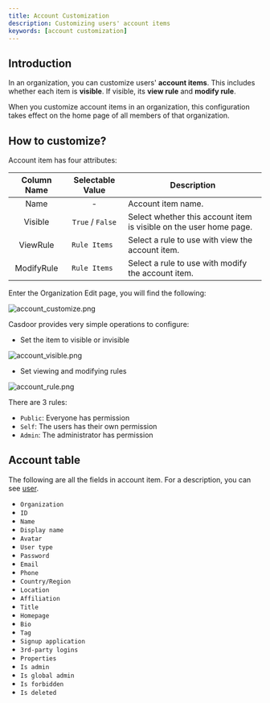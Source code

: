 ```yaml
---
title: Account Customization
description: Customizing users' account items
keywords: [account customization]
---
```


## Introduction

In an organization, you can customize users' **account items**. This includes whether each item is **visible**. If visible, 
its **view rule** and **modify rule**. 

When you customize account items in an organization, this configuration 
takes effect on the home page of all members of that organization.

## How to customize?

Account item has four attributes:

|    Column Name    |   Selectable Value  | Description    |
| :---------: | :------------------------------: | -----------|
|    Name    |    -    | Account item name.                                                  |
|    Visible    |      `True` / `False`      | Select whether this account item is visible on the user home page.                                                    |
| ViewRule | `Rule Items ` | Select a rule to use with view the account item. |
| ModifyRule | `Rule Items ` | Select a rule to use with modify the account item. |

Enter the Organization Edit page, you will find the following:

![account_customize.png](/img/organization/account_customize.png)

Casdoor provides very simple operations to configure:
 
- Set the item to visible or invisible

![account_visible.png](/img/organization/account_visible.png)

- Set viewing and modifying rules

![account_rule.png](/img/organization/account_rule.png)

There are 3 rules:

- `Public`: Everyone has permission
- `Self`: The users has their own permission
- `Admin`: The administrator has permission

## Account table

The following are all the fields in account item. For a description, you can see [user](/docs/user/overview).

- `Organization`
- `ID`
- `Name`
- `Display name` 
- `Avatar`
- `User type`
- `Password`
- `Email`
- `Phone`
- `Country/Region`
- `Location` 
- `Affiliation` 
- `Title` 
- `Homepage` 
- `Bio` 
- `Tag` 
- `Signup application` 
- `3rd-party logins` 
- `Properties` 
- `Is admin` 
- `Is global admin`
- `Is forbidden` 
- `Is deleted`
